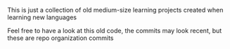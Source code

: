This is just a collection of old medium-size learning projects created when learning new languages

Feel free to have a look at this old code, the commits may look recent, but these are repo organization commits
